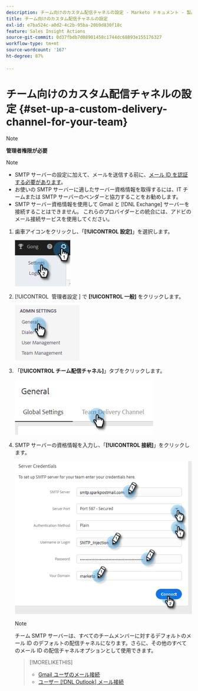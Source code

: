 ```yaml
---
description: チーム向けのカスタム配信チャネルの設定 - Marketo ドキュメント - 製品ドキュメント
title: チーム向けのカスタム配信チャネルの設定
exl-id: e7ba524c-a0d2-4c2b-95ba-20b9d830f18c
feature: Sales Insight Actions
source-git-commit: 0d37fbdb7d08901458c1744dc68893e155176327
workflow-type: tm+mt
source-wordcount: '167'
ht-degree: 87%

---
```


# チーム向けのカスタム配信チャネルの設定 {#set-up-a-custom-delivery-channel-for-your-team}

>[!NOTE]
>
>**管理者権限が必要**

>[!NOTE]
>
>* SMTP サーバーの設定に加えて、メールを送信する前に、[メール ID を認証する必要があります](/help/marketo/product-docs/marketo-sales-insight/actions/getting-started/email-settings/verify-your-email.md)。
>* お使いの SMTP サーバーに適したサーバー資格情報を取得するには、IT チームまたは SMTP サーバーのベンダーと協力することをお勧めします。
>* SMTP サーバー資格情報を使用して Gmail と [!DNL Exchange] サーバーを接続することはできません。 これらのプロバイダーとの統合には、アドビのメール接続サービスを使用してください。

1. 歯車アイコンをクリックし、「**[!UICONTROL 設定]**」を選択します。

   ![](assets/set-up-a-custom-delivery-channel-for-your-team-1.png)

1. [!UICONTROL &#x200B; 管理者設定 &#x200B;] で **[!UICONTROL 一般]** をクリックします。

   ![](assets/set-up-a-custom-delivery-channel-for-your-team-2.png)

1. 「**[!UICONTROL チーム配信チャネル]**」タブをクリックします。

   ![](assets/set-up-a-custom-delivery-channel-for-your-team-3.png)

1. SMTP サーバーの資格情報を入力し、「**[!UICONTROL 接続]**」をクリックします。

   ![](assets/set-up-a-custom-delivery-channel-for-your-team-4.png)

   >[!NOTE]
   >
   >チーム SMTP サーバーは、すべてのチームメンバーに対するデフォルトのメール ID のデフォルトの配信チャネルになります。さらに、その他のすべてのメール ID の配信チャネルオプションとして使用できます。

   >[!MORELIKETHIS]
   >
   >* [Gmail ユーザのメール接続](/help/marketo/product-docs/marketo-sales-connect/email-plugins/gmail/email-connection-for-gmail-users.md)
   >* [ ユーザー  [!DNL Outlook]  メール接続 ](/help/marketo/product-docs/marketo-sales-connect/email-plugins/msc-for-outlook/email-connection-for-outlook-users.md)
